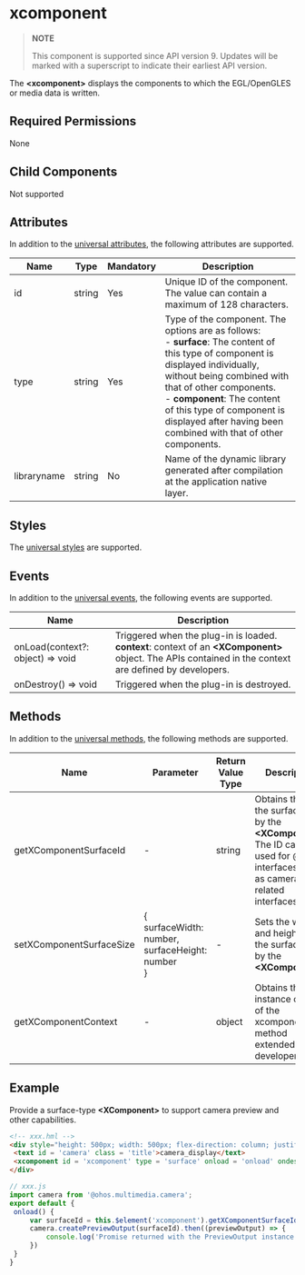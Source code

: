 # xcomponent

  > **NOTE**
  >
  > This component is supported since API version 9. Updates will be marked with a superscript to indicate their earliest API version.

  The **\<xcomponent>** displays the components to which the EGL/OpenGLES or media data is written.

## Required Permissions

 None

## Child Components

  Not supported

## Attributes

In addition to the [universal attributes](js-components-common-attributes.md), the following attributes are supported.

| Name         | Type  | Mandatory  | Description                                      |
| ----------- | ------ | ---- | ---------------------------------------- |
| id          | string | Yes   | Unique ID of the component. The value can contain a maximum of 128 characters.                  |
| type        | string | Yes   | Type of the component. The options are as follows:<br>- **surface**: The content of this type of component is displayed individually, without being combined with that of other components.<br>- **component**: The content of this type of component is displayed after having been combined with that of other components.<br>|
| libraryname | string | No   | Name of the dynamic library generated after compilation at the application native layer.                     |

## Styles

The [universal styles](js-components-common-styles.md) are supported.

## Events

In addition to the [universal events](js-components-common-events.md), the following events are supported.

| Name                              | Description                                    |
| -------------------------------- | ---------------------------------------- |
| onLoad(context?: object) => void | Triggered when the plug-in is loaded.<br>**context**: context of an **\<XComponent>** object. The APIs contained in the context are defined by developers.|
| onDestroy() => void              | Triggered when the plug-in is destroyed.                            |

## Methods

In addition to the [universal methods](js-components-common-methods.md), the following methods are supported.

| Name                      | Parameter                                      | Return Value Type | Description                                      |
| ------------------------ | ---------------------------------------- | ------ | ---------------------------------------- |
| getXComponentSurfaceId   | -                                        | string | Obtains the ID of the surface held by the **\<XComponent>**. The ID can be used for @ohos interfaces, such as camera-related interfaces.|
| setXComponentSurfaceSize | {<br>surfaceWidth: number,<br>surfaceHeight: number  <br>} | -      | Sets the width and height of the surface held by the **\<XComponent>**.            |
| getXComponentContext     | -                                        | object | Obtains the instance object of the xcomponent method extended by the developer.              |

## Example

Provide a surface-type **\<XComponent>** to support camera preview and other capabilities.

   ```html
<!-- xxx.hml -->
<div style="height: 500px; width: 500px; flex-direction: column; justify-content: center; align-items: center;">
	<text id = 'camera' class = 'title'>camera_display</text>
	<xcomponent id = 'xcomponent' type = 'surface' onload = 'onload' ondestroy = 'ondestroy'></xcomponent>
</div>
   ```

   ```js
// xxx.js
import camera from '@ohos.multimedia.camera';
export default {
    onload() {
        var surfaceId = this.$element('xcomponent').getXComponentSurfaceId();
        camera.createPreviewOutput(surfaceId).then((previewOutput) => {
            console.log('Promise returned with the PreviewOutput instance');
        })
    }
}
   ```

